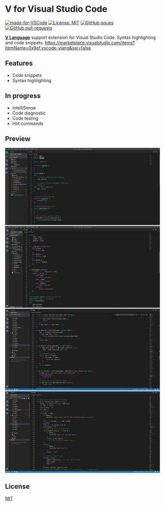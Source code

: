 # V for Visual Studio Code
[![made-for-VSCode](https://img.shields.io/badge/Made%20for-VSCode-1f425f.svg)](https://code.visualstudio.com/)
[![License: MIT](https://img.shields.io/badge/License-MIT-blue.svg)](https://github.com/0x9ef/vscode-vlang/blob/master/LICENSE)
[![GitHub issues](https://img.shields.io/github/issues/0x9ef/vscode-vlang.svg)](https://github.com/0x9ef/vscode-vlang/issues/)
[![GitHub pull-requests](https://img.shields.io/github/issues-pr/0x9ef/vscode-vlang.svg)](https://github.com/0x9ef/vscode-vlang/pulls/)

[**V Language**](https://vlang.io) support extension for Visual Studio Code. Syntax highlighting and code snippets.
https://marketplace.visualstudio.com/items?itemName=0x9ef.vscode-vlang&ssr=false

## Features
* Code snippets
* Syntax highlighting 
  
## In progress
* IntelliSense
* Code diagnostic
* Code testing
* Hot commands

## Preview
![First demo screenshot](./images/demo1.PNG)
![Second demo screenshot](./images/demo2.PNG)
![Third demo screenshot](./images/demo3.PNG)
![Fourth demo screenshot](./images/demo4.PNG)

## License
[MIT](./LICENSE)
